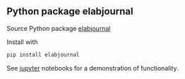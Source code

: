 ## Python package elabjournal

Source Python package [elabjournal](https://pypi.org/project/elabjournal/)

Install with

```bash
pip install elabjournal
```

See [jupyter](https://github.com/matthijsbrouwer/jupyter-elabjournal) notebooks for
a demonstration of functionality.